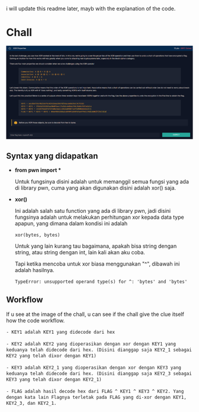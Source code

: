 <p>i will update this readme later, mayb with the explanation of the code. </p>

# Chall
<img src="img/properties.png">

## Syntax yang didapatkan

* __from pwn import *__

    Untuk fungsinya disini adalah untuk memanggil semua fungsi yang ada di library pwn, cuma yang akan digunakan disini adalah xor() saja.

* __xor()__

    Ini adalah salah satu function yang ada di library pwn, jadi disini fungsinya adalah untuk melakukan perhitungan xor kepada data type apapun, yang dimana dalam kondisi ini adalah

    ```
    xor(bytes, bytes)
    ```

    Untuk yang lain kurang tau bagaimana, apakah bisa string dengan string, atau string dengan int, lain kali akan aku coba.

    Tapi ketika mencoba untuk xor biasa menggunakan "^", dibawah ini adalah hasilnya.

    ```
    TypeError: unsupported operand type(s) for ^: 'bytes' and 'bytes'
    ```

## Workflow

If u see at the image of the chall, u can see if the chall give the clue itself how the code workflow.

    - KEY1 adalah KEY1 yang didecode dari hex

    - KEY2 adalah KEY2 yang dioperasikan dengan xor dengan KEY1 yang keduanya telah didecode dari hex. (Disini dianggap saja KEY2_1 sebagai KEY2 yang telah dixor dengan KEY1)

    - KEY3 adalah KEY2_1 yang dioperasikan dengan xor dengan KEY3 yang keduanya telah didecode dari hex. (Disini dianggap saja KEY2_3 sebagai KEY3 yang telah dixor dengan KEY2_1)

    - FLAG adalah hasil decode hex dari FLAG ^ KEY1 ^ KEY3 ^ KEY2. Yang dengan kata lain Flagnya terletak pada FLAG yang di-xor dengan KEY1, KEY2_3, dan KEY2_1.